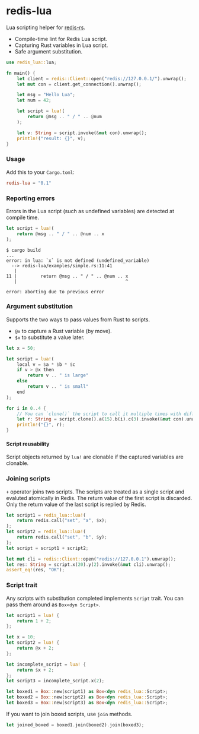 # redis-lua

Lua scripting helper for [redis-rs](https://github.com/mitsuhiko/redis-rs).

* Compile-time lint for Redis Lua script.
* Capturing Rust variables in Lua script.
* Safe argument substitution.

```rust
use redis_lua::lua;

fn main() {
    let client = redis::Client::open("redis://127.0.0.1/").unwrap();
    let mut con = client.get_connection().unwrap();

    let msg = "Hello Lua";
    let num = 42;

    let script = lua!(
        return @msg .. " / " .. @num
    );

    let v: String = script.invoke(&mut con).unwrap();
    println!("result: {}", v);
}
```

### Usage

Add this to your `Cargo.toml`:

```toml
redis-lua = "0.1"
```

### Reporting errors

Errors in the Lua script (such as undefined variables) are detected at compile time.

```rust
let script = lua!(
    return @msg .. " / " .. @num .. x
);
```

```
$ cargo build
...
error: in lua: `x` is not defined (undefined_variable)     
  --> redis-lua/examples/simple.rs:11:41                   
   |                         
11 |         return @msg .. " / " .. @num .. x             
   |                                         ^             

error: aborting due to previous error                      
```

### Argument substitution

Supports the two ways to pass values from Rust to scripts.

* `@x` to capture a Rust variable (by move).
* `$x` to substitute a value later.

```rust
let x = 50;

let script = lua!(
    local v = $a * $b * $c
    if v > @x then
        return v .. " is large"
    else
        return v .. " is small"
    end
);

for i in 0..4 {
    // You can `clone()` the script to call it multiple times with different parameters.
    let r: String = script.clone().a(15).b(i).c(3).invoke(&mut con).unwrap();
    println!("{}", r);
}
```

#### Script reusability

Script objects returned by `lua!` are clonable if the captured variables are clonable.

### Joining scripts

`+` operator joins two scripts. The scripts are treated as a single script and evaluted atomically in Redis.
The return value of the first script is discarded. Only the return value of the last script is replied by Redis.

```rust
let script1 = redis_lua::lua!(
    return redis.call("set", "a", $x);
);
let script2 = redis_lua::lua!(
    return redis.call("set", "b", $y);
);
let script = script1 + script2;

let mut cli = redis::Client::open("redis://127.0.0.1").unwrap();
let res: String = script.x(20).y(2).invoke(&mut cli).unwrap();
assert_eq!(res, "OK");
```

### Script trait

Any scripts with substitution completed implements `Script` trait. You can pass them around as `Box<dyn Script>`.

```rust
let script1 = lua! {
    return 1 + 2;
};

let x = 10;
let script2 = lua! {
    return @x + 2;
};

let incomplete_script = lua! {
    return $x + 2;
};
let script3 = incomplete_script.x(2);

let boxed1 = Box::new(script1) as Box<dyn redis_lua::Script>;
let boxed2 = Box::new(script2) as Box<dyn redis_lua::Script>;
let boxed3 = Box::new(script3) as Box<dyn redis_lua::Script>;
```

If you want to join boxed scripts, use `join` methods.

```rust
let joined_boxed = boxed1.join(boxed2).join(boxed3);
```
